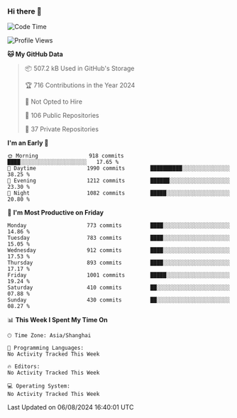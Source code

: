 ### Hi there 👋

<!--
**qbosen/qbosen** is a ✨ _special_ ✨ repository because its `README.md` (this file) appears on your GitHub profile.

Here are some ideas to get you started:

- 🔭 I’m currently working on ...
- 🌱 I’m currently learning ...
- 👯 I’m looking to collaborate on ...
- 🤔 I’m looking for help with ...
- 💬 Ask me about ...
- 📫 How to reach me: ...
- 😄 Pronouns: ...
- ⚡ Fun fact: ...
-->

<!--START_SECTION:waka-->
![Code Time](http://img.shields.io/badge/Code%20Time-2%2C111%20hrs%2036%20mins-blue)

![Profile Views](http://img.shields.io/badge/Profile%20Views-0-blue)

**🐱 My GitHub Data** 

> 📦 507.2 kB Used in GitHub's Storage 
 > 
> 🏆 716 Contributions in the Year 2024
 > 
> 🚫 Not Opted to Hire
 > 
> 📜 106 Public Repositories 
 > 
> 🔑 37 Private Repositories 
 > 
**I'm an Early 🐤** 

```text
🌞 Morning                918 commits         ████░░░░░░░░░░░░░░░░░░░░░   17.65 % 
🌆 Daytime                1990 commits        ██████████░░░░░░░░░░░░░░░   38.25 % 
🌃 Evening                1212 commits        ██████░░░░░░░░░░░░░░░░░░░   23.30 % 
🌙 Night                  1082 commits        █████░░░░░░░░░░░░░░░░░░░░   20.80 % 
```
📅 **I'm Most Productive on Friday** 

```text
Monday                   773 commits         ████░░░░░░░░░░░░░░░░░░░░░   14.86 % 
Tuesday                  783 commits         ████░░░░░░░░░░░░░░░░░░░░░   15.05 % 
Wednesday                912 commits         ████░░░░░░░░░░░░░░░░░░░░░   17.53 % 
Thursday                 893 commits         ████░░░░░░░░░░░░░░░░░░░░░   17.17 % 
Friday                   1001 commits        █████░░░░░░░░░░░░░░░░░░░░   19.24 % 
Saturday                 410 commits         ██░░░░░░░░░░░░░░░░░░░░░░░   07.88 % 
Sunday                   430 commits         ██░░░░░░░░░░░░░░░░░░░░░░░   08.27 % 
```


📊 **This Week I Spent My Time On** 

```text
🕑︎ Time Zone: Asia/Shanghai

💬 Programming Languages: 
No Activity Tracked This Week

🔥 Editors: 
No Activity Tracked This Week

💻 Operating System: 
No Activity Tracked This Week
```


 Last Updated on 06/08/2024 16:40:01 UTC
<!--END_SECTION:waka-->
